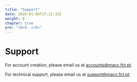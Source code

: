 ```yaml
---
title: "Support"
date: 2020-01-06T17:22:32Z
weight: 6
chapter: true
pre: "<b>5. </b>"
---
```


# Support

For account creation, please email us at [accounts@macc.fct.pt](mailto:accounts@macc.fct.pt).

For technical support, please email us at [support@macc.fct.pt](mailto:support@macc.fct.pt).